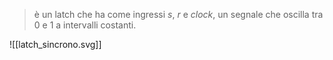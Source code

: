 > è un latch che ha come ingressi $s$, $r$ e $clock$, un segnale che oscilla tra 0 e 1 a intervalli costanti.

![[latch_sincrono.svg]]